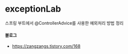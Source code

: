 # exceptionLab

스프링 부트에서 @ControllerAdvice를 사용한 예외처리 방법 정리

#### 블로그
- https://zangzangs.tistory.com/168
